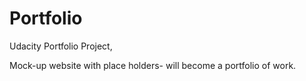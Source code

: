 # Portfolio
Udacity Portfolio Project,

Mock-up website with place holders- will become a portfolio of work.
